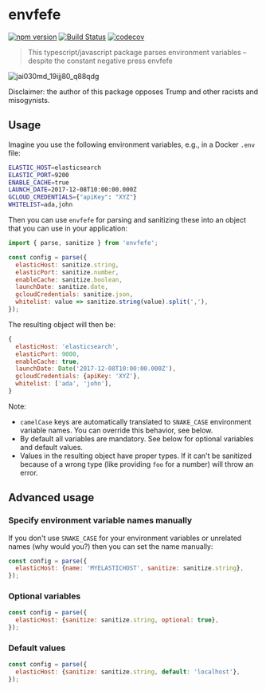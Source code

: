 # envfefe

[![npm version](https://badge.fury.io/js/envfefe.svg)](https://badge.fury.io/js/envfefe)
[![Build Status](https://travis-ci.org/paperhive/envfefe.svg?branch=master)](https://travis-ci.org/paperhive/envfefe)
[![codecov](https://codecov.io/gh/paperhive/envfefe/branch/master/graph/badge.svg)](https://codecov.io/gh/paperhive/envfefe)

> This typescript/javascript package parses environment variables – despite the constant negative press envfefe

![jai030md_19ijj80_q88qdg](https://user-images.githubusercontent.com/1874116/33260253-8be1a670-d35f-11e7-9337-988b4286ed84.png)

Disclaimer: the author of this package opposes Trump and other racists and misogynists.

## Usage

Imagine you use the following environment variables, e.g., in a Docker `.env` file:

```bash
ELASTIC_HOST=elasticsearch
ELASTIC_PORT=9200
ENABLE_CACHE=true
LAUNCH_DATE=2017-12-08T10:00:00.000Z
GCLOUD_CREDENTIALS={"apiKey": "XYZ"}
WHITELIST=ada,john
```

Then you can use `envfefe` for parsing and sanitizing these into an object
that you can use in your application:

```javascript
import { parse, sanitize } from 'envfefe';

const config = parse({
  elasticHost: sanitize.string,
  elasticPort: sanitize.number,
  enableCache: sanitize.boolean,
  launchDate: sanitize.date,
  gcloudCredentials: sanitize.json,
  whitelist: value => sanitize.string(value).split(','),
});
```

The resulting object will then be:
```javascript
{
  elasticHost: 'elasticsearch',
  elasticPort: 9000,
  enableCache: true,
  launchDate: Date('2017-12-08T10:00:00.000Z'),
  gcloudCredentials: {apiKey: 'XYZ'},
  whitelist: ['ada', 'john'],
}
```

Note:
 * `camelCase` keys are automatically translated to
   `SNAKE_CASE` environment variable names. You can override
   this behavior, see below.
 * By default all variables are mandatory. See below for
   optional variables and default values.
 * Values in the resulting object have proper types. If it can't be
   sanitized because of a wrong type (like providing `foo` for a number)
   will throw an error.

## Advanced usage

### Specify environment variable names manually

If you don't use `SNAKE_CASE` for your environment variables
or unrelated names (why would you?) then you can set the name manually:

```javascript
const config = parse({
  elasticHost: {name: 'MYELASTICHOST', sanitize: sanitize.string},
});
```

### Optional variables

```javascript
const config = parse({
  elasticHost: {sanitize: sanitize.string, optional: true},
});
```

### Default values

```javascript
const config = parse({
  elasticHost: {sanitize: sanitize.string, default: 'localhost'},
});
```
